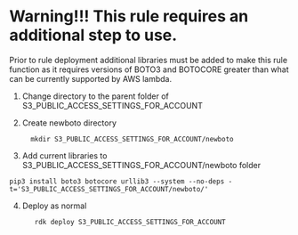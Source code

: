 # Warning!!! This rule requires an additional step to use.
Prior to rule deployment additional libraries must be added to make this rule function as it requires versions of BOTO3 and BOTOCORE greater than what can be currently supported by AWS lambda.

1. Change directory to the parent folder of S3_PUBLIC_ACCESS_SETTINGS_FOR_ACCOUNT
2. Create newboto directory

     ```   mkdir S3_PUBLIC_ACCESS_SETTINGS_FOR_ACCOUNT/newboto ```
3. Add current libraries to S3_PUBLIC_ACCESS_SETTINGS_FOR_ACCOUNT/newboto folder

```pip3 install boto3 botocore urllib3 --system --no-deps -t='S3_PUBLIC_ACCESS_SETTINGS_FOR_ACCOUNT/newboto/'```

4. Deploy as normal

     ```    rdk deploy S3_PUBLIC_ACCESS_SETTINGS_FOR_ACCOUNT ```

